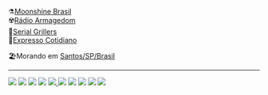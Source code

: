 ⚗️<a href="https://youtube.com/moonshinebrasil" target="_blank">Moonshine Brasil</a><br/>
☢️<a href="https://www.youtube.com/channel/UCl3oYmC6MhHBb8AZG_wAmZw" target="_blank">Rádio Armagedom</a><br/>
🔪<a href="http://serialgrillers013.blogspot.com/" target="_blank">Serial Grillers</a><br/>
📰<a href="https://www.tumblr.com/blog/ggutirres" target="_blank">Expresso Cotidiano</a><br/>

🏖️Morando em <a href="https://www.google.com/maps/@-23.9823382,-46.3044766,15z" target="_blank">Santos/SP/Brasil</a>
<hr>
<!-- Links para contatoe e redes sociais -->
<a href="http://gutirres.com"><img src="https://img.shields.io/badge/website-000000?style=plastic&logo=About.me&logoColor=white" target="_blank"></a>
<a href="https://t.me/gutirres"><img src="https://img.shields.io/badge/Telegram-2CA5E0?style=plastic&logo=telegram&logoColor=white" target="_blank"></a>
<a href="mailto:ggutirres@gmail.com"><img src="https://img.shields.io/badge/Gmail-D14836?style=plastic&logo=gmail&logoColor=white" target="_blank"></a>
<a href="https://www.facebook.com/guilhermegutirres"><img src="https://img.shields.io/badge/Facebook-1877F2?style=plastic&logo=facebook&logoColor=white" target="_blank"></a>
<a href="https://twitter.com/ggutirres"><img src="https://img.shields.io/badge/Twitter-1DA1F2?style=plastic&logo=twitter&logoColor=white" target="_blank">
<a href="https://instagram.com/guilhermonstro"><img src="https://img.shields.io/badge/Instagram-E4405F?style=plastic&logo=instagram&logoColor=white" target="_blank"></a>
<a href="https://www.linkedin.com/in/gutirres"><img src="https://img.shields.io/badge/LinkedIn-0077B5?style=plastic&logo=linkedin&logoColor=white" target="_blank"></a>
<a href="https://codepen.io/gutirres"><img src="https://img.shields.io/badge/Codepen-000000?style=plastic&logo=codepen&logoColor=white" target="_blank"></a>
<a href="https://www.freecodecamp.org/gutirres"><img src="https://img.shields.io/badge/freecodecamp-27273D?style=plastic&logo=freecodecamp&logoColor=white" target="_blank"></a>
<a href="https://www.deviantart.com/gutirres"><img src="https://img.shields.io/badge/DeviantArt-05CC47?style=plastic&logo=deviantart&logoColor=white" target="_blank"></a>

